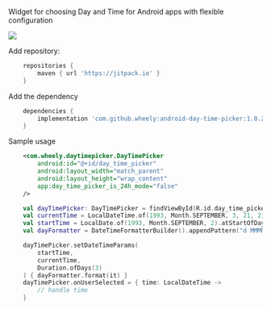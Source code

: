 Widget for choosing Day and Time for Android apps with flexible configuration 

<image src=picker-demo.gif />

Add repository:
```groovy
    repositories {
        maven { url 'https://jitpack.io' }
    }
```
Add the dependency
```groovy
    dependencies {
        implementation 'com.github.wheely:android-day-time-picker:1.0.2'
    }
```
Sample usage
```xml
    <com.wheely.daytimepicker.DayTimePicker
        android:id="@+id/day_time_picker"
        android:layout_width="match_parent"
        android:layout_height="wrap_content"
        app:day_time_picker_is_24h_mode="false"
    />
```
```kotlin
    val dayTimePicker: DayTimePicker = findViewById(R.id.day_time_picker)
    val currentTime = LocalDateTime.of(1993, Month.SEPTEMBER, 3, 21, 21)
    val startTime = LocalDate.of(1993, Month.SEPTEMBER, 2).atStartOfDay()
    val dayFormatter = DateTimeFormatterBuilder().appendPattern("d MMMM YYYY").toFormatter()

    dayTimePicker.setDateTimeParams(
        startTime,
        currentTime,
        Duration.ofDays(3)
    ) { dayFormatter.format(it) }
    dayTimePicker.onUserSelected = { time: LocalDateTime ->
        // handle time
    }
```

